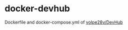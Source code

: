 # docker-devhub
Dockerfile and docker-compose.yml of [volpe28v/DevHub](https://github.com/volpe28v/DevHub)
